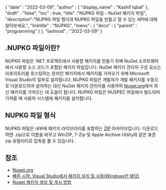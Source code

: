 {
  "date" : "2022-03-09",
  "author" : {
    "display_name" : "Kashif Iqbal"
},
  "draft" : "false",
  "toc" : true,
  "title" :"NUPKG 파일 - NuGet 패키지 파일",
  "description":"NUPKG 파일 형식과 NUPKG 파일을 만들고 열 수 있는 API에 대해 알아보세요.",
  "linktitle" : "NUPKG",
  "menu" : {
    "docs" : {
      "parent" : "programming"
}
},
  "lastmod" : "2022-03-09"
}

## .NUPKG 파일이란?

NUPKG 파일은 .NET 프로젝트에서 사용할 패키지를 만들기 위해 NuGet 소프트웨어에서 사용할 소스 코드가 포함된 패키지 파일입니다. NuGet 패키지 관리자 구성 요소는 리포지토리를 호스팅하는 온라인 패키지에서 패키지를 가져오기 위해 Microsoft Visual Studio의 일부로 설치됩니다. NUPKG 파일은 개발자가 개발 패키지를 수동으로 다운로드하여 설치하는 대신 NuGet 패키지 관리자를 사용하여 [Nuget.org](https://nuget.org)에서 최신 패키지를 가져오는 데 도움이 됩니다. NUPKG 파일은 NUSPEC 파일에서 빌드되며 가져올 때 사용자 시스템에 패키지를 설치합니다.

## NUPKG 파일 형식

NUPKG 파일은 내부에 패키지 라이브러리를 포함하는 [ZIP](/ko/compression/zip/) 아카이브입니다. 다운로드하면 .zip으로 이름을 바꾸고 WinZIP, 7-Zip 및 Apple Archive Utility와 같은 표준 zip 유틸리티로 압축을 풀 수 있습니다.

## 참조

* [Nuget.org](https://nuget.org)
* [빠른 시작: Visual Studio에서 패키지 설치 및 사용(Windows만 해당)](https://learn.microsoft.com/en-us/nuget/quickstart/install-and-use-a-package-in-visual-studio)
* [Nuget 패키지 생성 및 게시 방법](https://learn.microsoft.com/en-us/nuget/quickstart/create-and-publish-a-package-using-visual-studio?tabs=netcore-cli)

